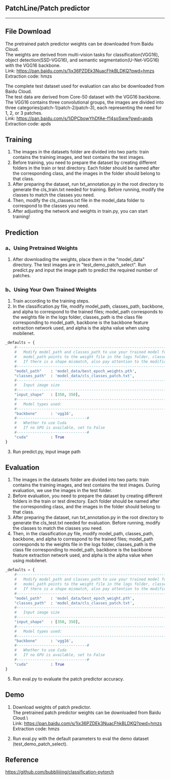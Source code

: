## PatchLine/Patch predictor
---

## File Download
The pretrained patch predictor weights can be downloaded from Baidu Cloud.\
The weights are derived from multi-vision tasks for classification(VGG16), object detection(SSD-VGG16), and semantic segmentation(U-Net-VGG16) with the VGG16 backbone.\
Link: https://pan.baidu.com/s/1ix36PZDEk3NuacFhkBLDKQ?pwd=hmzs 
Extraction code: hmzs


The complete test dataset used for evaluation can also be downloaded from Baidu Cloud.\
The test data are derived from Core-50 dataset with the VGG16 backbone.\
The VGG16 contains three convolutional groups, the images are divided into three categories(patch-1/patch-2/patch-3), each representing the need for 1, 2, or 3 patches.\
Link: https://pan.baidu.com/s/1iDPCbowYhDfAe-f14soSww?pwd=apds 
Extraction code: apds



## Training 
1. The images in the datasets folder are divided into two parts: train contains the training images, and test contains the test images.
2. Before training, you need to prepare the dataset by creating different folders in the train or test directory. Each folder should be named after the corresponding class, and the images in the folder should belong to that class. 
3. After preparing the dataset, run txt_annotation.py in the root directory to generate the cls_train.txt needed for training. Before running, modify the classes to match the classes you need.
4. Then, modify the cls_classes.txt file in the model_data folder to correspond to the classes you need.
5. After adjusting the network and weights in train.py, you can start training!

## Prediction
### a、Using Pretrained Weights
1. After downloading the weights, place them in the "model_data" directory. The test images are in "test_demo_patch_select". Run predict.py and input the image path to predict the required number of patches.
### b、Using Your Own Trained Weights
1. Train according to the training steps.
2. In the classification.py file, modify model_path, classes_path, backbone, and alpha to correspond to the trained files; model_path corresponds to the weights file in the logs folder, classes_path is the class file corresponding to model_path, backbone is the backbone feature extraction network used, and alpha is the alpha value when using mobilenet.  
```python
_defaults = {
    #--------------------------------------------------------------------------#
    #   Modify model_path and classes_path to use your trained model for prediction!
    #   model_path points to the weight file in the logs folder, classes_path points to the txt file in model_data
    #   If there is a shape mismatch, also pay attention to the modifications of model_path and classes_path parameters during training
    #--------------------------------------------------------------------------#
    "model_path"    : 'model_data/best_epoch_weights.pth',
    "classes_path"  : 'model_data/cls_classes_patch.txt',
    #--------------------------------------------------------------------#
    #   Input image size
    #--------------------------------------------------------------------#
    "input_shape"   : [350, 350],
    #--------------------------------------------------------------------#
    #   Model types used:
    #--------------------------------------------------------------------#
    "backbone"      : 'vgg16',
    #-------------------------------#
    #   Whether to use Cuda
    #   If no GPU is available, set to False
    #-------------------------------#
    "cuda"          : True
}
```
3. Run predict.py, input image path

## Evaluation 
1. The images in the datasets folder are divided into two parts: train contains the training images, and test contains the test images. During evaluation, we use the images in the test folder.
2. Before evaluation, you need to prepare the dataset by creating different folders in the train or test directory. Each folder should be named after the corresponding class, and the images in the folder should belong to that class. 
3. After preparing the dataset, run txt_annotation.py in the root directory to generate the cls_test.txt needed for evaluation. Before running, modify the classes to match the classes you need.  
4. Then, in the classification.py file, modify model_path, classes_path, backbone, and alpha to correspond to the trained files; model_path corresponds to the weights file in the logs folder, classes_path is the class file corresponding to model_path, backbone is the backbone feature extraction network used, and alpha is the alpha value when using mobilenet.  
```python
_defaults = {
    #--------------------------------------------------------------------------#
    #   Modify model_path and classes_path to use your trained model for prediction!
    #   model_path points to the weight file in the logs folder, classes_path points to the txt file in model_data
    #   If there is a shape mismatch, also pay attention to the modifications of model_path and classes_path parameters during training
    #--------------------------------------------------------------------------#
    "model_path"    : 'model_data/best_epoch_weight.pth',
    "classes_path"  : 'model_data/cls_classes_patch.txt',
    #--------------------------------------------------------------------#
    #   Input image size
    #--------------------------------------------------------------------#
    "input_shape"   : [350, 350],
    #--------------------------------------------------------------------#
    #   Model types used:
    #--------------------------------------------------------------------#
    "backbone"      : 'vgg16',
    #-------------------------------#
    #   Whether to use Cuda
    #   If no GPU is available, set to False
    #-------------------------------#
    "cuda"          : True
}

```
5. Run eval.py to evaluate the patch predictor accuracy.

## Demo

1. Download weights of patch predictor.\
The pretrained patch predictor weights can be downloaded from Baidu Cloud.\    
Link: https://pan.baidu.com/s/1ix36PZDEk3NuacFhkBLDKQ?pwd=hmzs 
Extraction code: hmzs

2. Run eval.py with the default parameters to eval the demo dataset (test_demo_patch_select).

## Reference
https://github.com/bubbliiiing/classification-pytorch  

